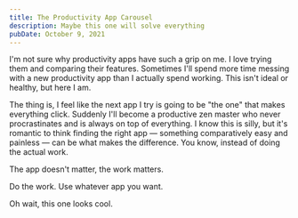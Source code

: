 ```yaml
---
title: The Productivity App Carousel
description: Maybe this one will solve everything
pubDate: October 9, 2021
---
```


I'm not sure why productivity apps have such a grip on me. I love trying them and comparing their features. Sometimes I'll spend more time messing with a new productivity app than I actually spend working. This isn't ideal or healthy, but here I am.

The thing is, I feel like the next app I try is going to be "the one" that makes everything click. Suddenly I'll become a productive zen master who never procrastinates and is always on top of everything. I know this is silly, but it's romantic to think finding the right app — something comparatively easy and painless — can be what makes the difference. You know, instead of doing the actual work.

The app doesn't matter, the work matters.

Do the work. Use whatever app you want.

Oh wait, this one looks cool.
